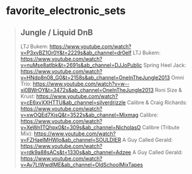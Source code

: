 # favorite_electronic_sets

>Jungle / Liquid DnB
>--------------------------------------------------
>LTJ Bukem: https://www.youtube.com/watch?v=P3xvBZ1Or0Y&t=2229s&ab_channel=dr0elf
LTJ Bukem: https://www.youtube.com/watch?v=nuMse8atIbk&t=2691s&ab_channel=DJJoPublic
Spring Heel Jack: https://www.youtube.com/watch?v=HNdp8n08_G0&t=2158s&ab_channel=OneInTheJungle2013
Omni Trio: https://www.youtube.com/watch?v=w--xj0BWrOY&t=3472s&ab_channel=OneInTheJungle2013
Roni Size & Krust: https://www.youtube.com/watch?v=cE6xvXXHTTU&ab_channel=silverdrizzle
Calibre & Craig Richards: https://www.youtube.com/watch?v=xwOQEd7XjsQ&t=3522s&ab_channel=Mixmag
Calibre: https://www.youtube.com/watch?v=XeWn1TQhpx0&t=309s&ab_channel=NicholasO
Calibre (Tribute Mix): https://www.youtube.com/watch?v=FZHaelMHWIo&ab_channel=SOULDIER
A Guy Called Gerald: https://www.youtube.com/watch?v=rdk9a88sACs&t=1330s&ab_channel=Adzee
A Guy Called Gerald: https://www.youtube.com/watch?v=Av7LtWwdIME&ab_channel=OldSchoolMixTapes
